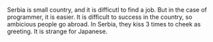Serbia is small country, and it is difficutl to find a job.
But in the case of programmer, it is easier.
It is difficult to success in the country, so ambicious people go abroad.
In Serbia, they kiss 3 times to cheek as greeting. It is strange for Japanese.

